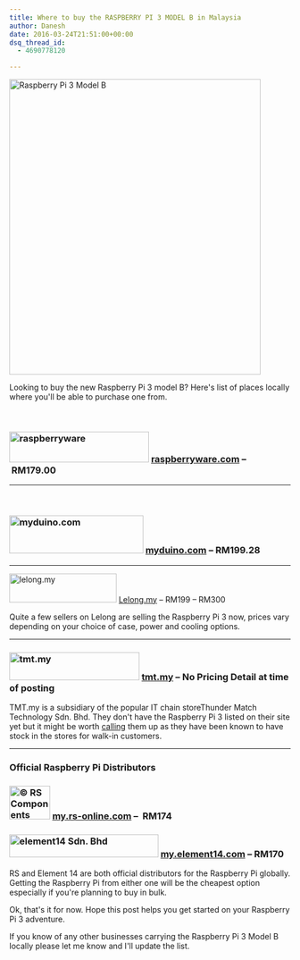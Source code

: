 ```yaml
---
title: Where to buy the RASPBERRY PI 3 MODEL B in Malaysia
author: Danesh
date: 2016-03-24T21:51:00+00:00
dsq_thread_id:
  - 4690778120

---
```

[<img loading="lazy" class="alignnone wp-image-3615 size-medium" src="/wp-content/uploads/2016/03/Rpi3-box-510x600-450x529.jpg" alt="Raspberry Pi 3 Model B" width="450" height="529" srcset="/wp-content/uploads/2016/03/Rpi3-box-510x600-450x529.jpg 450w, /wp-content/uploads/2016/03/Rpi3-box-510x600.jpg 510w" sizes="(max-width: 450px) 100vw, 450px" />][1]

Looking to buy the new Raspberry Pi 3 model B? Here's list of places locally where you'll be able to purchase one from.

&nbsp;

### <a href="http://www.raspberryware.com/product/raspberry-pi-3-b/" rel="http://www.raspberryware.com/"><img loading="lazy" class="alignnone" title="raspberryware" src="http://www.raspberryware.com/wp-content/uploads/2015/04/raspberryware_logo.png" alt="raspberryware" width="250" height="55" /></a> [raspberryware.com][2] &#8211; RM179.00

* * *

&nbsp;

### [<img loading="lazy" class="alignnone" src="http://www.myduino.com/image/data/LogoMyduino2-trans.png" alt="myduino.com" width="240" height="68" />][3] [myduino.com][3] &#8211; RM199.28

* * *

[<img loading="lazy" class="alignnone" src="http://76.my/res/img/logo.png" alt="lelong.my" width="192" height="52" />][4] [Lelong.my][4] &#8211; RM199 &#8211; RM300

Quite a few sellers on Lelong are selling the Raspberry Pi 3 now, prices vary depending on your choice of case, power and cooling options.

* * *

### [<img loading="lazy" class="alignnone" src="http://www.tmt.my/onlinestore/image/cache/catalog/logo-233x50.png" alt="tmt.my" width="233" height="50" />][5] [tmt.my][5] &#8211; No Pricing Detail at time of posting

TMT.my is a subsidiary of the popular IT chain storeThunder Match Technology Sdn. Bhd. They don't have the Raspberry Pi 3 listed on their site yet but it might be worth [calling][6] them up as they have been known to have stock in the stores for walk-in customers.

* * *

### Official Raspberry Pi Distributors

### [<img loading="lazy" class="alignnone" src="http://my.rs-online.com/my/img/site/header/rs-logo_lrg.png" alt="© RS Components Sdn Bhd" width="73" height="60" />][7] [my.rs-online.com][7] &#8211;  RM174

### [<img loading="lazy" class="alignnone" src="https://www.element14.com/community/servlet/JiveServlet/downloadImage/38-12109-157644/313-48/element14+LOGO.png" alt="element14 Sdn. Bhd" width="267" height="41" />][8] [my.element14.com][8] &#8211; RM170

RS and Element 14 are both official distributors for the Raspberry Pi globally. Getting the Raspberry Pi from either one will be the cheapest option especially if you're planning to buy in bulk.

Ok, that's it for now. Hope this post helps you get started on your Raspberry Pi 3 adventure.

If you know of any other businesses carrying the Raspberry Pi 3 Model B locally please let me know and I'll update the list.

 [1]: /wp-content/uploads/2016/03/Rpi3-box-510x600.jpg
 [2]: http://www.raspberryware.com/product/raspberry-pi-3-b/
 [3]: http://www.myduino.com/index.php?route=product/product&path=83&product_id=856
 [4]: http://www.lelong.com.my/kx/raspberry+pi+3.htm
 [5]: http://www.tmt.my/onlinestore/index.php?route=product/search&search=raspberry%20pi
 [6]: http://www.tmt.my/onlinestore/index.php?route=information/information&information_id=4
 [7]: http://my.rs-online.com/web/cp/8968660,8968664/?sra=p&r=t
 [8]: http://my.element14.com/buy-raspberry-pi?ICID=I-HP-LB-mar16-raspberry-pi3